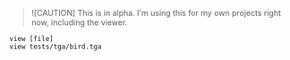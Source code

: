 > ![CAUTION]
> This is in alpha. I'm using this for my own projects right now, including the viewer.

```
view [file]
view tests/tga/bird.tga
```
